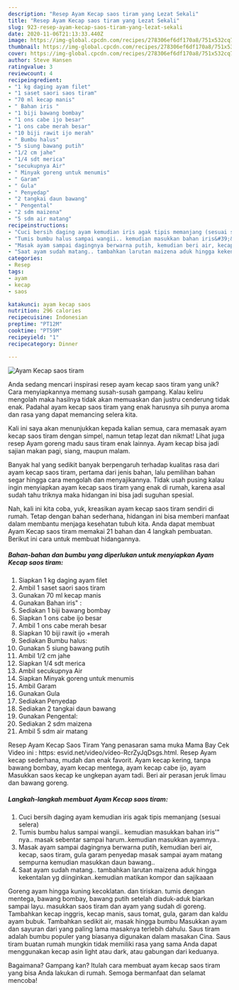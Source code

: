 ```yaml
---
description: "Resep Ayam Kecap saos tiram yang Lezat Sekali"
title: "Resep Ayam Kecap saos tiram yang Lezat Sekali"
slug: 923-resep-ayam-kecap-saos-tiram-yang-lezat-sekali
date: 2020-11-06T21:13:33.440Z
image: https://img-global.cpcdn.com/recipes/278306ef6df170a8/751x532cq70/ayam-kecap-saos-tiram-foto-resep-utama.jpg
thumbnail: https://img-global.cpcdn.com/recipes/278306ef6df170a8/751x532cq70/ayam-kecap-saos-tiram-foto-resep-utama.jpg
cover: https://img-global.cpcdn.com/recipes/278306ef6df170a8/751x532cq70/ayam-kecap-saos-tiram-foto-resep-utama.jpg
author: Steve Hansen
ratingvalue: 3
reviewcount: 4
recipeingredient:
- "1 kg daging ayam filet"
- "1 saset saori saos tiram"
- "70 ml kecap manis"
- " Bahan iris "
- "1 biji bawang bombay"
- "1 ons cabe ijo besar"
- "1 ons cabe merah besar"
- "10 biji rawit ijo merah"
- " Bumbu halus"
- "5 siung bawang putih"
- "1/2 cm jahe"
- "1/4 sdt merica"
- "secukupnya Air"
- " Minyak goreng untuk menumis"
- " Garam"
- " Gula"
- " Penyedap"
- "2 tangkai daun bawang"
- " Pengental"
- "2 sdm maizena"
- "5 sdm air matang"
recipeinstructions:
- "Cuci bersih daging ayam kemudian iris agak tipis memanjang (sesuai selera)"
- "Tumis bumbu halus sampai wangii.. kemudian masukkan bahan iris&#39;&#34; nya.. masak sebentar sampai harum..kemudian masukkan ayamnya.."
- "Masak ayam sampai dagingnya berwarna putih, kemudian beri air, kecap, saos tiram, gula garam penyedap masak sampai ayam matang sempurna kemudian masukkan daun bawang.."
- "Saat ayam sudah matang.. tambahkan larutan maizena aduk hingga kekentalan yg diinginkan..kemudian matikan kompor dan sajikaaan"
categories:
- Resep
tags:
- ayam
- kecap
- saos

katakunci: ayam kecap saos 
nutrition: 296 calories
recipecuisine: Indonesian
preptime: "PT12M"
cooktime: "PT59M"
recipeyield: "1"
recipecategory: Dinner

---
```



![Ayam Kecap saos tiram](https://img-global.cpcdn.com/recipes/278306ef6df170a8/751x532cq70/ayam-kecap-saos-tiram-foto-resep-utama.jpg)

Anda sedang mencari inspirasi resep ayam kecap saos tiram yang unik? Cara menyiapkannya memang susah-susah gampang. Kalau keliru mengolah maka hasilnya tidak akan memuaskan dan justru cenderung tidak enak. Padahal ayam kecap saos tiram yang enak harusnya sih punya aroma dan rasa yang dapat memancing selera kita.

Kali ini saya akan menunjukkan kepada kalian semua, cara memasak ayam kecap saos tiram dengan simpel, namun tetap lezat dan nikmat! Lihat juga resep Ayam goreng madu saus tiram enak lainnya. Ayam kecap bisa jadi sajian makan pagi, siang, maupun malam.

Banyak hal yang sedikit banyak berpengaruh terhadap kualitas rasa dari ayam kecap saos tiram, pertama dari jenis bahan, lalu pemilihan bahan segar hingga cara mengolah dan menyajikannya. Tidak usah pusing kalau ingin menyiapkan ayam kecap saos tiram yang enak di rumah, karena asal sudah tahu triknya maka hidangan ini bisa jadi suguhan spesial.


Nah, kali ini kita coba, yuk, kreasikan ayam kecap saos tiram sendiri di rumah. Tetap dengan bahan sederhana, hidangan ini bisa memberi manfaat dalam membantu menjaga kesehatan tubuh kita. Anda dapat membuat Ayam Kecap saos tiram memakai 21 bahan dan 4 langkah pembuatan. Berikut ini cara untuk membuat hidangannya.

<!--inarticleads1-->

##### Bahan-bahan dan bumbu yang diperlukan untuk menyiapkan Ayam Kecap saos tiram:

1. Siapkan 1 kg daging ayam filet
1. Ambil 1 saset saori saos tiram
1. Gunakan 70 ml kecap manis
1. Gunakan  Bahan iris&#34; :
1. Sediakan 1 biji bawang bombay
1. Siapkan 1 ons cabe ijo besar
1. Ambil 1 ons cabe merah besar
1. Siapkan 10 biji rawit ijo +merah
1. Sediakan  Bumbu halus:
1. Gunakan 5 siung bawang putih
1. Ambil 1/2 cm jahe
1. Siapkan 1/4 sdt merica
1. Ambil secukupnya Air
1. Siapkan  Minyak goreng untuk menumis
1. Ambil  Garam
1. Gunakan  Gula
1. Sediakan  Penyedap
1. Sediakan 2 tangkai daun bawang
1. Gunakan  Pengental:
1. Sediakan 2 sdm maizena
1. Ambil 5 sdm air matang


Resep Ayam Kecap Saos Tiram Yang penasaran sama muka Mama Bay Cek Video ini : https: esvid.net/video/vídeo-RcrZyJqDsgs.html. Resep Ayam kecap sederhana, mudah dan enak favorit. Ayam kecap kering, tanpa bawang bombay, ayam kecap mentega, ayam kecap cabe ijo, ayam Masukkan saos kecap ke ungkepan ayam tadi. Beri air perasan jeruk limau dan bawang goreng. 

<!--inarticleads2-->

##### Langkah-langkah membuat Ayam Kecap saos tiram:

1. Cuci bersih daging ayam kemudian iris agak tipis memanjang (sesuai selera)
1. Tumis bumbu halus sampai wangii.. kemudian masukkan bahan iris&#39;&#34; nya.. masak sebentar sampai harum..kemudian masukkan ayamnya..
1. Masak ayam sampai dagingnya berwarna putih, kemudian beri air, kecap, saos tiram, gula garam penyedap masak sampai ayam matang sempurna kemudian masukkan daun bawang..
1. Saat ayam sudah matang.. tambahkan larutan maizena aduk hingga kekentalan yg diinginkan..kemudian matikan kompor dan sajikaaan


Goreng ayam hingga kuning kecoklatan. dan tiriskan. tumis dengan mentega, bawang bombay, bawang putih setelah diaduk-aduk biarkan sampai layu. masukkan saos tiram dan ayam yang sudah di goreng. Tambahkan kecap inggris, kecap manis, saus tomat, gula, garam dan kaldu ayam bubuk. Tambahkan sedikit air, masak hingga bumbu Masukkan ayam dan sayuran dari yang paling lama masaknya terlebih dahulu. Saus tiram adalah bumbu populer yang biasanya digunakan dalam masakan Cina. Saus tiram buatan rumah mungkin tidak memiliki rasa yang sama Anda dapat menggunakan kecap asin light atau dark, atau gabungan dari keduanya. 

Bagaimana? Gampang kan? Itulah cara membuat ayam kecap saos tiram yang bisa Anda lakukan di rumah. Semoga bermanfaat dan selamat mencoba!
